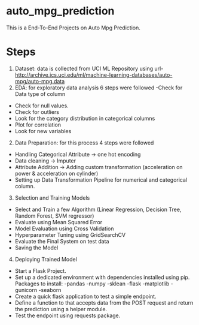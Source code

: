 # auto_mpg_prediction
This is a End-To-End Projects on Auto Mpg Prediction.

# Steps
1. Dataset: data is collected from UCI ML Repository using url- http://archive.ics.uci.edu/ml/machine-learning-databases/auto-mpg/auto-mpg.data
2. EDA: for exploratory data analysis 6 steps were followed
  -Check for Data type of column
  - Check for null values.
  - Check for outliers
  - Look for the category distribution in categorical columns
  - Plot for correlation
  - Look for new variables
2. Data Preparation: for this process 4 steps were followed
  - Handling Categorical Attribute -> one hot encoding
  - Data cleaning -> Imputer
  - Attribute Addition -> Adding custom transformation (acceleration on power & acceleration on cylinder)
  - Setting up Data Transformation Pipeline for numerical and categorical column.
3. Selection and Training Models
  - Select and Train a few Algorithm (Linear Regression, Decision Tree, Random Forest, SVM regressor)
  - Evaluate using Mean Squared Error
  - Model Evaluation using Cross Validation
  - Hyperparameter Tuning using GridSearchCV
  - Evaluate the Final System on test data
  - Saving the Model
 4. Deploying Trained Model
  - Start a Flask Project.
  - Set up a dedicated environment with dependencies installed using pip.
    Packages to install:
    -pandas
    -numpy
    -sklean
    -flask
    -matplotlib
    -gunicorn
    -seaborn
  - Create a quick flask application to test a simple endpoint.
  - Define a function to that accepts data from the POST request and return the prediction using a helper module.
  - Test the endpoint using requests package.
  

